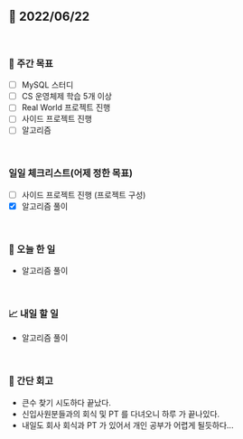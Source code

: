 ## 📅 2022/06/22

<br/>

### 🏹 주간 목표

- [ ] MySQL 스터디
- [ ] CS 운영체제 학습 5개 이상
- [ ] Real World 프로젝트 진행
- [ ] 사이드 프로젝트 진행
- [ ] 알고리즘

<br/>

### 일일 체크리스트(어제 정한 목표)

- [ ] 사이드 프로젝트 진행 (프로젝트 구성)
- [x] 알고리즘 풀이

<br/>

### 💯 오늘 한 일

- 알고리즘 풀이

<br/>

### 📈 내일 할 일

- 알고리즘 풀이

<br/>

### 🧐 간단 회고

- 큰수 찾기 시도하다 끝났다.
- 신입사원분들과의 회식 및 PT 를 다녀오니 하루 가 끝나있다.
- 내일도 회사 회식과 PT 가 있어서 개인 공부가 어렵게 될듯하다...